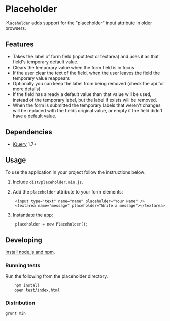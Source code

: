 Placeholder
===========

`Placeholder` adds support for the "placeholder" input attribute in older
browsers.


Features
--------

- Takes the label of form field (input.text or textarea) and uses it as that
  field's temporary default value.
- Clears the temporary value when the form field is in focus
- If the user clear the text of the field, when the user leaves the field the
  temporary value reappears
- Optionally you can keep the label from being removed (check the api for more
  details)
- If the field has already a default value than that value will be used,
  instead of the temporary label, but the label if exists will be removed.
- When the form is submitted the temporary labels that weren't changes will be
  replaced with the fields original value, or empty if the field didn't have a
  default value.


Dependencies
------------

* [jQuery](http://jquery.com/) 1.7+

Usage
-----

To use the application in your project follow the instructions below:

1. Include `dist/placeholder.min.js`.

1. Add the `placeholder` attribute to your form elements:

        <input type="text" name="name" placeholder="Your Name" />
        <textarea name="message" placeholder="Write a message"></textarea>

1. Instantiate the app:

        placeholder = new Placeholder();


Developing
----------

[Install node.js and npm](http://nodejs.org/#download).


### Running tests

Run the following from the placeholder directory.

        npm install
        open test/index.html

### Distribution

    grunt min
